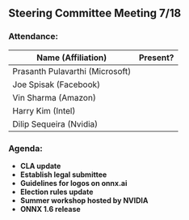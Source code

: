 ## Steering Committee Meeting 7/18

### Attendance:

| Name (Affiliation) | Present? |
| ------------------------------- | --- |
| Prasanth Pulavarthi (Microsoft) |  |
| Joe Spisak (Facebook)           |  |
| Vin Sharma (Amazon)             |   | 
| Harry Kim (Intel)               |  |
| Dilip Sequeira (Nvidia)         |  |
 
### Agenda:
* **CLA update**  
* **Establish legal submittee**  
* **Guidelines for logos on onnx.ai**  
* **Election rules update**  
* **Summer workshop hosted by NVIDIA**  
* **ONNX 1.6 release**  
